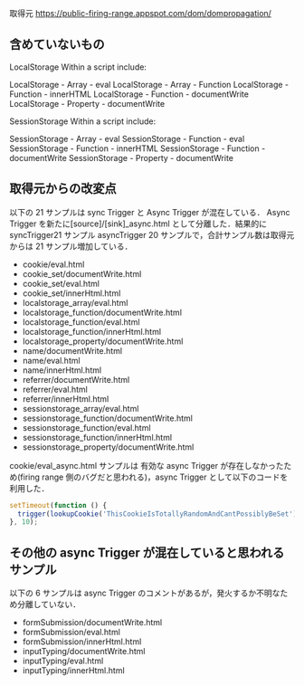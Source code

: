 取得元
https://public-firing-range.appspot.com/dom/dompropagation/

## 含めていないもの

LocalStorage
Within a script include:

LocalStorage - Array - eval
LocalStorage - Array - Function
LocalStorage - Function - innerHTML
LocalStorage - Function - documentWrite
LocalStorage - Property - documentWrite

SessionStorage
Within a script include:

SessionStorage - Array - eval
SessionStorage - Function - eval
SessionStorage - Function - innerHTML
SessionStorage - Function - documentWrite
SessionStorage - Property - documentWrite

## 取得元からの改変点

以下の 21 サンプルは sync Trigger と Async Trigger が混在している．
Async Trigger を新たに[source]/[sink]\_async.html として分離した．結果的に syncTrigger21 サンプル asyncTrigger 20 サンプルで，合計サンプル数は取得元からは 21 サンプル増加している．

- cookie/eval.html
- cookie_set/documentWrite.html
- cookie_set/eval.html
- cookie_set/innerHtml.html
- localstorage_array/eval.html
- localstorage_function/documentWrite.html
- localstorage_function/eval.html
- localstorage_function/innerHtml.html
- localstorage_property/documentWrite.html
- name/documentWrite.html
- name/eval.html
- name/innerHtml.html
- referrer/documentWrite.html
- referrer/eval.html
- referrer/innerHtml.html
- sessionstorage_array/eval.html
- sessionstorage_function/documentWrite.html
- sessionstorage_function/eval.html
- sessionstorage_function/innerHtml.html
- sessionstorage_property/documentWrite.html

cookie/eval_async.html サンプルは 有効な async Trigger が存在しなかったため(firing range 側のバグだと思われる)，async Trigger として以下のコードを利用した．

```javascript
setTimeout(function () {
  trigger(lookupCookie('ThisCookieIsTotallyRandomAndCantPossiblyBeSet'));
}, 10);
```

## その他の async Trigger が混在していると思われるサンプル

以下の 6 サンプルは async Trigger のコメントがあるが，発火するか不明なため分離していない．

- formSubmission/documentWrite.html
- formSubmission/eval.html
- formSubmission/innerHtml.html
- inputTyping/documentWrite.html
- inputTyping/eval.html
- inputTyping/innerHtml.html
